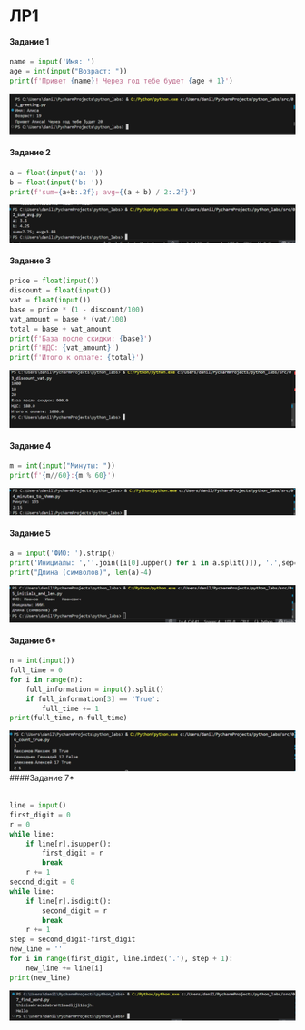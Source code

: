 ﻿# ЛР1
#### Задание 1

``` Python
name = input('Имя: ')
age = int(input("Возраст: "))
print(f'Привет {name}! Через год тебе будет {age + 1}')
```

![alt text](images/image-1.png)
#### Задание 2

``` Python
a = float(input('a: '))
b = float(input('b: '))
print(f'sum={a+b:.2f}; avg={(a + b) / 2:.2f}')
```
![alt text](images/image-2.png)


#### Задание 3
```Python
price = float(input())
discount = float(input())
vat = float(input())
base = price * (1 - discount/100)
vat_amount = base * (vat/100)
total = base + vat_amount
print(f'База после скидки: {base}')
print(f'НДС: {vat_amount}')
print(f'Итого к оплате: {total}')
```
![alt text](images/image-3.png)
#### Задание 4
``` Python
m = int(input("Минуты: "))
print(f'{m//60}:{m % 60}')
```
![alt text](images/image-4.png)
####  Задание 5
``` Python
a = input('ФИО: ').strip()
print('Инициалы: ',''.join([i[0].upper() for i in a.split()]), '.',sep='')
print("Длина (символов)", len(a)-4)
```
![alt text](images/image-5.png)
#### Задание 6*
```Python
n = int(input())
full_time = 0
for i in range(n):
    full_information = input().split()
    if full_information[3] == 'True':
        full_time += 1
print(full_time, n-full_time)
```
![alt text](images/image-6.png)
####Задание 7*
```Python

line = input()
first_digit = 0
r = 0
while line:
    if line[r].isupper():
        first_digit = r
        break
    r += 1
second_digit = 0
while line:
    if line[r].isdigit():
        second_digit = r
        break
    r += 1
step = second_digit-first_digit
new_line = ''
for i in range(first_digit, line.index('.'), step + 1):
    new_line += line[i]
print(new_line)
```
![alt text](images/image-7.png)